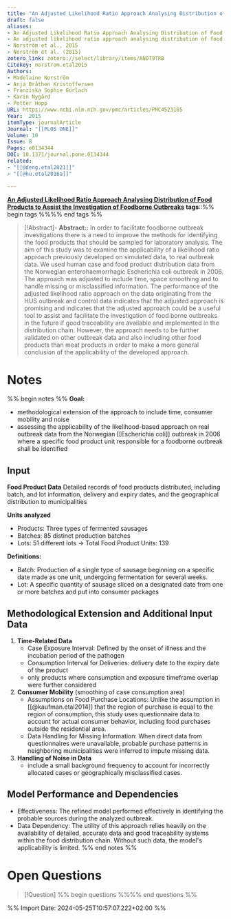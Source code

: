 ```yaml
---
title: "An Adjusted Likelihood Ratio Approach Analysing Distribution of Food Products to Assist the Investigation of Foodborne Outbreaks"
draft: false
aliases: 
- An Adjusted Likelihood Ratio Approach Analysing Distribution of Food Products to Assist the Investigation of Foodborne Outbreaks
- An adjusted likelihood ratio approach analysing distribution of food products to assist the investigation of foodborne outbreaks
- Norström et al., 2015
- Norström et al. (2015)
zotero_link: zotero://select/library/items/ANDT9TRB
Citekey: norstrom.etal2015
Authors:
- Madelaine Norström
- Anja Bråthen Kristoffersen
- Franziska Sophie Görlach
- Karin Nygård
- Petter Hopp
URL: https://www.ncbi.nlm.nih.gov/pmc/articles/PMC4523185
Year:  2015
itemType: journalArticle
Journal: "[[PLOS ONE]]"
Volume: 10
Issue: 8 
Pages: e0134344
DOI: 10.1371/journal.pone.0134344
related: 
- "[[@deng.etal2021]]"
- "[[@hu.etal2016a]]"

---
```

**[An Adjusted Likelihood Ratio Approach Analysing Distribution of Food Products to Assist the Investigation of Foodborne Outbreaks](zotero://select/library/items/VTUI7J88)**
**tags**::%% begin tags %%%% end tags %%

> [!Abstract]- 
**Abstract::** In order to facilitate foodborne outbreak investigations there is a need to improve the methods for identifying the food products that should be sampled for laboratory analysis. The aim of this study was to examine the applicability of a likelihood ratio approach previously developed on simulated data, to real outbreak data. We used human case and food product distribution data from the Norwegian enterohaemorrhagic Escherichia coli outbreak in 2006. The approach was adjusted to include time, space smoothing and to handle missing or misclassified information. The performance of the adjusted likelihood ratio approach on the data originating from the HUS outbreak and control data indicates that the adjusted approach is promising and indicates that the adjusted approach could be a useful tool to assist and facilitate the investigation of food borne outbreaks in the future if good traceability are available and implemented in the distribution chain. However, the approach needs to be further validated on other outbreak data and also including other food products than meat products in order to make a more general conclusion of the applicability of the developed approach.

# Notes
%% begin notes %%
**Goal:** 
- methodological extension of the approach to include time, consumer mobility and noise
- assessing the applicability of the likelihood-based approach on real outbreak data from the Norwegian [[Escherichia coli]] outbreak in 2006 where a specific food product unit responsible for a foodborne outbreak shall be identified
## Input
**Food Product Data**
Detailed records of food products distributed, including batch, and lot information, delivery and expiry dates, and the geographical distribution to municipalities

**Units analyzed**
- Products: Three types of fermented sausages
- Batches: 85 distinct production batches
- Lots: 51 different lots
-> Total Food Product Units: 139

**Definitions:**
- Batch: Production of a single type of sausage beginning on a specific date made as one unit, undergoing fermentation for several weeks.
- Lot: A specific quantity of sausage sliced on a designated date from one or more batches and put into consumer packages

## Methodological Extension and Additional Input Data
1. **Time-Related Data**
	- Case Exposure Interval: Defined by the onset of illness and the incubation period of the pathogen
	- Consumption Interval for Deliveries:  delivery date to the expiry date of the product
	- only products where consumption and exposure timeframe overlap were further considered
1. **Consumer Mobility** (smoothing of case consumption area)
	- Assumptions on Food Purchase Locations: Unlike the assumption in [[@kaufman.etal2014]] that the region of purchase is equal to the region of consumption, this study uses questionnaire data to account for actual consumer behavior, including food purchases outside the residential area.
	- Data Handling for Missing Information: When direct data from questionnaires were unavailable, probable purchase patterns in neighboring municipalities were inferred to impute missing data.
2. **Handling of Noise in Data**
	- include a small background frequency to account for incorrectly allocated cases or geographically misclassified cases. 
## Model Performance and Dependencies
- Effectiveness: The refined model performed effectively in identifying the probable sources during the analyzed outbreak.
- Data Dependency: The utility of this approach relies heavily on the availability of detailed, accurate data and good traceability systems within the food distribution chain. Without such data, the model's applicability is limited.
%% end notes %%

# Open Questions
> [!Question] %% begin questions %%%% end questions %%
>

%% Import Date: 2024-05-25T10:57:07.222+02:00 %%
